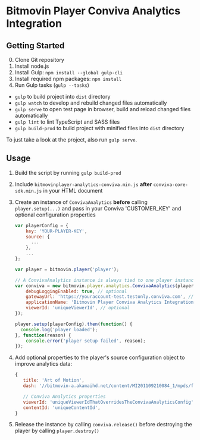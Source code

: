 # Bitmovin Player Conviva Analytics Integration

## Getting Started

 0. Clone Git repository
 1. Install node.js
 2. Install Gulp: `npm install --global gulp-cli`
 3. Install required npm packages: `npm install`
 4. Run Gulp tasks (`gulp --tasks`)
  * `gulp` to build project into `dist` directory
  * `gulp watch` to develop and rebuild changed files automatically
  * `gulp serve` to open test page in browser, build and reload changed files automatically
  * `gulp lint` to lint TypeScript and SASS files
  * `gulp build-prod` to build project with minified files into `dist` directory
  
To just take a look at the project, also run `gulp serve`.

## Usage

 1. Build the script by running `gulp build-prod`
 2. Include `bitmovinplayer-analytics-conviva.min.js` **after** `conviva-core-sdk.min.js` in your HTML document
 3. Create an instance of `ConvivaAnalytics` **before** calling `player.setup(...)` and pass in your Conviva 'CUSTOMER_KEY' and optional configuration properties
    
    ```js
    var playerConfig = {
        key: 'YOUR-PLAYER-KEY',
        source: {
          ...
        },
        ...
    };

    var player = bitmovin.player('player');
    
    // A ConvivaAnalytics instance is always tied to one player instance
    var conviva = new bitmovin.player.analytics.ConvivaAnalytics(player, 'CUSTOMER_KEY', {
        debugLoggingEnabled: true, // optional
        gatewayUrl: 'https://youraccount-test.testonly.conviva.com', // optional, TOUCHSTONE_SERVICE_URL for testing
        applicationName: 'Bitmovin Player Conviva Analytics Integration Test Page', // optional
        viewerId: 'uniqueViewerId', // optional
    });
    
    player.setup(playerConfig).then(function() {
      console.log('player loaded');
    }, function(reason) {
        console.error('player setup failed', reason);
    });
    ```
    
 4. Add optional properties to the player's source configuration object to improve analytics data:
 
     ```js
     {
        title: 'Art of Motion',
        dash: '//bitmovin-a.akamaihd.net/content/MI201109210084_1/mpds/f08e80da-bf1d-4e3d-8899-f0f6155f6efa.mpd',

        // Conviva Analytics properties
        viewerId: 'uniqueViewerIdThatOverridesTheConvivaAnalyticsConfig',
        contentId: 'uniqueContentId',
    }
     ```
     
 5. Release the instance by calling `conviva.release()` before destroying the player by calling `player.destroy()`
 